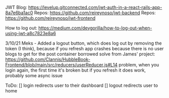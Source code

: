 JWT Blog: https://levelup.gitconnected.com/jwt-auth-in-a-react-rails-app-8a7e6ba1ac0
Repos: https://github.com/reireynoso/jwt-backend
Repos: https://github.com/reireynoso/jwt-frontend

How to log out: https://medium.com/devgorilla/how-to-log-out-when-using-jwt-a8c7823e8a6

3/10/21
Meks - Added a logout button, which does log out by removing the token (I think), because if you refresh app crashes because there is no user blogs to get for the post container
  borrowed solve from James' project: https://github.com/Clannis/HubbleBook-Frontend/blob/main/src/reducers/userReducer.js#L14
  problem, when you login again, the first time it's broken but if you refresh it does work, probably some async issue

ToDo: 
[] login redirects user to their dashboard
[] logout redirects user to home